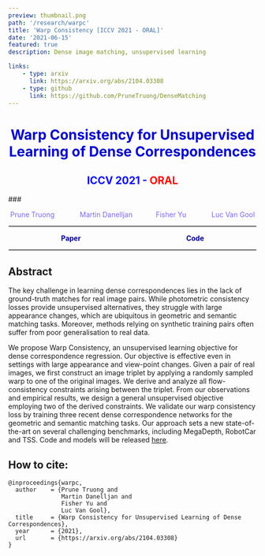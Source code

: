 ```yaml
---
preview: thumbnail.png
path: '/research/warpc'
title: 'Warp Consistency [ICCV 2021 - ORAL]'
date: '2021-06-15'
featured: true
description: Dense image matching, unsupervised learning

links:
    - type: arxiv
      link: https://arxiv.org/abs/2104.03308
    - type: github
      link: https://github.com/PruneTruong/DenseMatching
---
```



# <div align="center"><span style="color:MediumBlue">Warp Consistency for Unsupervised Learning of Dense Correspondences</span></div>
## <div align="center"><span style="color:Blue">ICCV 2021 - </span><span style="color:Red">ORAL</span></div>
###<div align="center"><span style="color:MediumSlateBlue" >Prune Truong &nbsp;&nbsp;&nbsp;&nbsp;&nbsp;&nbsp;&nbsp;&nbsp;&nbsp;&nbsp;&nbsp;&nbsp;<a href="https://martin-danelljan.github.io/"  style="text-decoration: none;color: MediumSlateBlue">Martin Danelljan</a>&nbsp;&nbsp;&nbsp;&nbsp;&nbsp;&nbsp;&nbsp;&nbsp;&nbsp;&nbsp;&nbsp;&nbsp;<a href="http://people.ee.ethz.ch/~timofter/"  style="text-decoration: none;color: MediumSlateBlue">Fisher Yu</a> &nbsp;&nbsp;&nbsp;&nbsp;&nbsp;&nbsp;&nbsp;&nbsp;&nbsp;&nbsp;&nbsp;&nbsp;<a href="https://ee.ethz.ch/the-department/faculty/professors/person-detail.OTAyMzM=.TGlzdC80MTEsMTA1ODA0MjU5.html"  style="text-decoration: none;color: MediumSlateBlue">Luc Van Gool</a> </span></div>

<hr style="border:0.01px solid LightGray"> </hr>

<div style="display: flex;justify-content: space-around;width:100%">
	<div><a href="https://arxiv.org/abs/2104.03308"  style="text-decoration: none;color: DarkBlue;"><b>Paper</b></a></div>
	<div><a href="https://github.com/PruneTruong/DenseMatching" style="text-decoration: none;color: DarkBlue;"><b>Code</b></a></div>
</div>

<hr style="border:0.01px solid LightGray"> </hr>


## Abstract
The key challenge in learning dense correspondences lies in the lack of ground-truth matches for real image pairs.
While photometric consistency losses provide unsupervised alternatives, they struggle with large appearance changes, which are ubiquitous in geometric and semantic matching tasks.
Moreover, methods relying on synthetic training pairs often suffer from poor generalisation to real data. 

We propose Warp Consistency, an unsupervised learning objective for dense correspondence regression. Our objective is effective even in settings with large appearance and view-point changes. 
Given a pair of real images, we first construct an image triplet by applying a randomly sampled warp to one of the original images. 
We derive and analyze all flow-consistency constraints arising between the triplet. From our observations and empirical results, we design a general unsupervised objective employing two of the derived constraints. 
We validate our warp consistency loss by training three recent dense correspondence networks for the geometric and semantic matching tasks. Our approach sets a new state-of-the-art on several challenging benchmarks, including MegaDepth, RobotCar and TSS. Code and models will be released [here](https://github.com/PruneTruong/DenseMatching). 


## How to cite:
```
@inproceedings{warpc,
  author    = {Prune Truong and
               Martin Danelljan and
               Fisher Yu and 
               Luc Van Gool},
  title     = {Warp Consistency for Unsupervised Learning of Dense Correspondences},
  year      = {2021},
  url       = {https://arxiv.org/abs/2104.03308}
}
```

